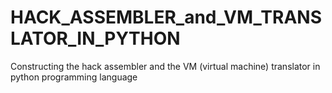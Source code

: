 # HACK_ASSEMBLER_and_VM_TRANSLATOR_IN_PYTHON
 Constructing the hack assembler and the VM (virtual machine) translator in python programming language
